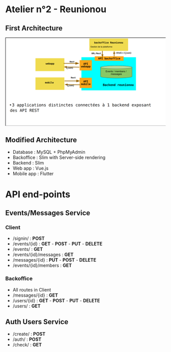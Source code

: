 # Atelier n°2 - Reunionou

## First Architecture
<p align="center">
<img src="./first_architecture.png" alt="Reunionou structure" width="600"/>
</p>

## Modified Architecture

- Database : MySQL + PhpMyAdmin
- Backoffice : Slim with Server-side rendering
- Backend : Slim
- Web app : Vue.js
- Mobile app : Flutter


# API end-points

## Events/Messages Service

### Client
- /signin/ : **POST**
- /events/{id} : **GET** - **POST** - **PUT** - **DELETE**
- /events/ : **GET**
- /events/{id}/messages : **GET**
- /messages/{id} : **PUT** - **POST** - **DELETE**
- /events/{id}/members : **GET**

### Backoffice
- All routes in Client
- /messages/{id} : **GET**
- /users/{id} : **GET** - **POST** - **PUT** - **DELETE**
- /users/ : **GET**

## Auth Users Service
- /create/ : **POST**
- /auth/ : **POST**
- /check/ : **GET**